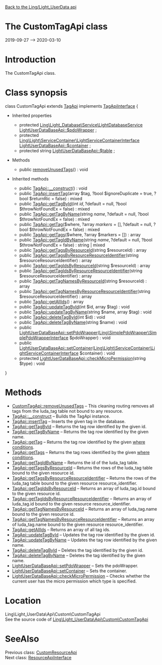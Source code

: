 [Back to the Ling/Light_UserData api](https://github.com/lingtalfi/Light_UserData/blob/master/doc/api/Ling/Light_UserData.md)



The CustomTagApi class
================
2019-09-27 --> 2020-03-10






Introduction
============

The CustomTagApi class.



Class synopsis
==============


class <span class="pl-k">CustomTagApi</span> extends [TagApi](https://github.com/lingtalfi/Light_UserData/blob/master/doc/api/Ling/Light_UserData/Api/Classes/TagApi.md) implements [TagApiInterface](https://github.com/lingtalfi/Light_UserData/blob/master/doc/api/Ling/Light_UserData/Api/Interfaces/TagApiInterface.md) {

- Inherited properties
    - protected [Ling\Light_Database\Service\LightDatabaseService](https://github.com/lingtalfi/Light_Database/blob/master/doc/api/Ling/Light_Database/Service/LightDatabaseService.md) [LightUserDataBaseApi::$pdoWrapper](#property-pdoWrapper) ;
    - protected [Ling\Light\ServiceContainer\LightServiceContainerInterface](https://github.com/lingtalfi/Light/blob/master/doc/api/Ling/Light/ServiceContainer/LightServiceContainerInterface.md) [LightUserDataBaseApi::$container](#property-container) ;
    - protected string [LightUserDataBaseApi::$table](#property-table) ;

- Methods
    - public [removeUnusedTags](https://github.com/lingtalfi/Light_UserData/blob/master/doc/api/Ling/Light_UserData/Api/Custom/CustomTagApi/removeUnusedTags.md)() : void

- Inherited methods
    - public [TagApi::__construct](https://github.com/lingtalfi/Light_UserData/blob/master/doc/api/Ling/Light_UserData/Api/Classes/TagApi/__construct.md)() : void
    - public [TagApi::insertTag](https://github.com/lingtalfi/Light_UserData/blob/master/doc/api/Ling/Light_UserData/Api/Classes/TagApi/insertTag.md)(array $tag, ?bool $ignoreDuplicate = true, ?bool $returnRic = false) : mixed
    - public [TagApi::getTagById](https://github.com/lingtalfi/Light_UserData/blob/master/doc/api/Ling/Light_UserData/Api/Classes/TagApi/getTagById.md)(int $id, ?$default = null, ?bool $throwNotFoundEx = false) : mixed
    - public [TagApi::getTagByName](https://github.com/lingtalfi/Light_UserData/blob/master/doc/api/Ling/Light_UserData/Api/Classes/TagApi/getTagByName.md)(string $name, ?$default = null, ?bool $throwNotFoundEx = false) : mixed
    - public [TagApi::getTag](https://github.com/lingtalfi/Light_UserData/blob/master/doc/api/Ling/Light_UserData/Api/Classes/TagApi/getTag.md)($where, ?array $markers = [], ?$default = null, ?bool $throwNotFoundEx = false) : mixed
    - public [TagApi::getTags](https://github.com/lingtalfi/Light_UserData/blob/master/doc/api/Ling/Light_UserData/Api/Classes/TagApi/getTags.md)($where, ?array $markers = []) : array
    - public [TagApi::getTagIdByName](https://github.com/lingtalfi/Light_UserData/blob/master/doc/api/Ling/Light_UserData/Api/Classes/TagApi/getTagIdByName.md)(string $name, ?$default = null, ?bool $throwNotFoundEx = false) : string | mixed
    - public [TagApi::getTagsByResourceId](https://github.com/lingtalfi/Light_UserData/blob/master/doc/api/Ling/Light_UserData/Api/Classes/TagApi/getTagsByResourceId.md)(string $resourceId) : array
    - public [TagApi::getTagsByResourceResourceIdentifier](https://github.com/lingtalfi/Light_UserData/blob/master/doc/api/Ling/Light_UserData/Api/Classes/TagApi/getTagsByResourceResourceIdentifier.md)(string $resourceResourceIdentifier) : array
    - public [TagApi::getTagIdsByResourceId](https://github.com/lingtalfi/Light_UserData/blob/master/doc/api/Ling/Light_UserData/Api/Classes/TagApi/getTagIdsByResourceId.md)(string $resourceId) : array
    - public [TagApi::getTagIdsByResourceResourceIdentifier](https://github.com/lingtalfi/Light_UserData/blob/master/doc/api/Ling/Light_UserData/Api/Classes/TagApi/getTagIdsByResourceResourceIdentifier.md)(string $resourceResourceIdentifier) : array
    - public [TagApi::getTagNamesByResourceId](https://github.com/lingtalfi/Light_UserData/blob/master/doc/api/Ling/Light_UserData/Api/Classes/TagApi/getTagNamesByResourceId.md)(string $resourceId) : array
    - public [TagApi::getTagNamesByResourceResourceIdentifier](https://github.com/lingtalfi/Light_UserData/blob/master/doc/api/Ling/Light_UserData/Api/Classes/TagApi/getTagNamesByResourceResourceIdentifier.md)(string $resourceResourceIdentifier) : array
    - public [TagApi::getAllIds](https://github.com/lingtalfi/Light_UserData/blob/master/doc/api/Ling/Light_UserData/Api/Classes/TagApi/getAllIds.md)() : array
    - public [TagApi::updateTagById](https://github.com/lingtalfi/Light_UserData/blob/master/doc/api/Ling/Light_UserData/Api/Classes/TagApi/updateTagById.md)(int $id, array $tag) : void
    - public [TagApi::updateTagByName](https://github.com/lingtalfi/Light_UserData/blob/master/doc/api/Ling/Light_UserData/Api/Classes/TagApi/updateTagByName.md)(string $name, array $tag) : void
    - public [TagApi::deleteTagById](https://github.com/lingtalfi/Light_UserData/blob/master/doc/api/Ling/Light_UserData/Api/Classes/TagApi/deleteTagById.md)(int $id) : void
    - public [TagApi::deleteTagByName](https://github.com/lingtalfi/Light_UserData/blob/master/doc/api/Ling/Light_UserData/Api/Classes/TagApi/deleteTagByName.md)(string $name) : void
    - public [LightUserDataBaseApi::setPdoWrapper](https://github.com/lingtalfi/Light_UserData/blob/master/doc/api/Ling/Light_UserData/Api/Classes/LightUserDataBaseApi/setPdoWrapper.md)([Ling\SimplePdoWrapper\SimplePdoWrapperInterface](https://github.com/lingtalfi/SimplePdoWrapper/blob/master/doc/api/Ling/SimplePdoWrapper/SimplePdoWrapperInterface.md) $pdoWrapper) : void
    - public [LightUserDataBaseApi::setContainer](https://github.com/lingtalfi/Light_UserData/blob/master/doc/api/Ling/Light_UserData/Api/Classes/LightUserDataBaseApi/setContainer.md)([Ling\Light\ServiceContainer\LightServiceContainerInterface](https://github.com/lingtalfi/Light/blob/master/doc/api/Ling/Light/ServiceContainer/LightServiceContainerInterface.md) $container) : void
    - protected [LightUserDataBaseApi::checkMicroPermission](https://github.com/lingtalfi/Light_UserData/blob/master/doc/api/Ling/Light_UserData/Api/Classes/LightUserDataBaseApi/checkMicroPermission.md)(string $type) : void

}






Methods
==============

- [CustomTagApi::removeUnusedTags](https://github.com/lingtalfi/Light_UserData/blob/master/doc/api/Ling/Light_UserData/Api/Custom/CustomTagApi/removeUnusedTags.md) &ndash; This cleaning routing removes all tags from the luda_tag table not bound to any resource.
- [TagApi::__construct](https://github.com/lingtalfi/Light_UserData/blob/master/doc/api/Ling/Light_UserData/Api/Classes/TagApi/__construct.md) &ndash; Builds the TagApi instance.
- [TagApi::insertTag](https://github.com/lingtalfi/Light_UserData/blob/master/doc/api/Ling/Light_UserData/Api/Classes/TagApi/insertTag.md) &ndash; Inserts the given tag in the database.
- [TagApi::getTagById](https://github.com/lingtalfi/Light_UserData/blob/master/doc/api/Ling/Light_UserData/Api/Classes/TagApi/getTagById.md) &ndash; Returns the tag row identified by the given id.
- [TagApi::getTagByName](https://github.com/lingtalfi/Light_UserData/blob/master/doc/api/Ling/Light_UserData/Api/Classes/TagApi/getTagByName.md) &ndash; Returns the tag row identified by the given name.
- [TagApi::getTag](https://github.com/lingtalfi/Light_UserData/blob/master/doc/api/Ling/Light_UserData/Api/Classes/TagApi/getTag.md) &ndash; Returns the tag row identified by the given [where conditions](https://github.com/lingtalfi/SimplePdoWrapper#the-where-conditions).
- [TagApi::getTags](https://github.com/lingtalfi/Light_UserData/blob/master/doc/api/Ling/Light_UserData/Api/Classes/TagApi/getTags.md) &ndash; Returns the tag rows identified by the given [where conditions](https://github.com/lingtalfi/SimplePdoWrapper#the-where-conditions).
- [TagApi::getTagIdByName](https://github.com/lingtalfi/Light_UserData/blob/master/doc/api/Ling/Light_UserData/Api/Classes/TagApi/getTagIdByName.md) &ndash; Returns the id of the luda_tag table.
- [TagApi::getTagsByResourceId](https://github.com/lingtalfi/Light_UserData/blob/master/doc/api/Ling/Light_UserData/Api/Classes/TagApi/getTagsByResourceId.md) &ndash; Returns the rows of the luda_tag table bound to the given resource id.
- [TagApi::getTagsByResourceResourceIdentifier](https://github.com/lingtalfi/Light_UserData/blob/master/doc/api/Ling/Light_UserData/Api/Classes/TagApi/getTagsByResourceResourceIdentifier.md) &ndash; Returns the rows of the luda_tag table bound to the given resource resource_identifier.
- [TagApi::getTagIdsByResourceId](https://github.com/lingtalfi/Light_UserData/blob/master/doc/api/Ling/Light_UserData/Api/Classes/TagApi/getTagIdsByResourceId.md) &ndash; Returns an array of luda_tag.id bound to the given resource id.
- [TagApi::getTagIdsByResourceResourceIdentifier](https://github.com/lingtalfi/Light_UserData/blob/master/doc/api/Ling/Light_UserData/Api/Classes/TagApi/getTagIdsByResourceResourceIdentifier.md) &ndash; Returns an array of luda_tag.id bound to the given resource resource_identifier.
- [TagApi::getTagNamesByResourceId](https://github.com/lingtalfi/Light_UserData/blob/master/doc/api/Ling/Light_UserData/Api/Classes/TagApi/getTagNamesByResourceId.md) &ndash; Returns an array of luda_tag.name bound to the given resource id.
- [TagApi::getTagNamesByResourceResourceIdentifier](https://github.com/lingtalfi/Light_UserData/blob/master/doc/api/Ling/Light_UserData/Api/Classes/TagApi/getTagNamesByResourceResourceIdentifier.md) &ndash; Returns an array of luda_tag.name bound to the given resource resource_identifier.
- [TagApi::getAllIds](https://github.com/lingtalfi/Light_UserData/blob/master/doc/api/Ling/Light_UserData/Api/Classes/TagApi/getAllIds.md) &ndash; Returns an array of all tag ids.
- [TagApi::updateTagById](https://github.com/lingtalfi/Light_UserData/blob/master/doc/api/Ling/Light_UserData/Api/Classes/TagApi/updateTagById.md) &ndash; Updates the tag row identified by the given id.
- [TagApi::updateTagByName](https://github.com/lingtalfi/Light_UserData/blob/master/doc/api/Ling/Light_UserData/Api/Classes/TagApi/updateTagByName.md) &ndash; Updates the tag row identified by the given name.
- [TagApi::deleteTagById](https://github.com/lingtalfi/Light_UserData/blob/master/doc/api/Ling/Light_UserData/Api/Classes/TagApi/deleteTagById.md) &ndash; Deletes the tag identified by the given id.
- [TagApi::deleteTagByName](https://github.com/lingtalfi/Light_UserData/blob/master/doc/api/Ling/Light_UserData/Api/Classes/TagApi/deleteTagByName.md) &ndash; Deletes the tag identified by the given name.
- [LightUserDataBaseApi::setPdoWrapper](https://github.com/lingtalfi/Light_UserData/blob/master/doc/api/Ling/Light_UserData/Api/Classes/LightUserDataBaseApi/setPdoWrapper.md) &ndash; Sets the pdoWrapper.
- [LightUserDataBaseApi::setContainer](https://github.com/lingtalfi/Light_UserData/blob/master/doc/api/Ling/Light_UserData/Api/Classes/LightUserDataBaseApi/setContainer.md) &ndash; Sets the container.
- [LightUserDataBaseApi::checkMicroPermission](https://github.com/lingtalfi/Light_UserData/blob/master/doc/api/Ling/Light_UserData/Api/Classes/LightUserDataBaseApi/checkMicroPermission.md) &ndash; Checks whether the current user has the micro permission which type is specified.





Location
=============
Ling\Light_UserData\Api\Custom\CustomTagApi<br>
See the source code of [Ling\Light_UserData\Api\Custom\CustomTagApi](https://github.com/lingtalfi/Light_UserData/blob/master/Api/Custom/CustomTagApi.php)



SeeAlso
==============
Previous class: [CustomResourceApi](https://github.com/lingtalfi/Light_UserData/blob/master/doc/api/Ling/Light_UserData/Api/Custom/CustomResourceApi.md)<br>Next class: [ResourceApiInterface](https://github.com/lingtalfi/Light_UserData/blob/master/doc/api/Ling/Light_UserData/Api/Interfaces/ResourceApiInterface.md)<br>
